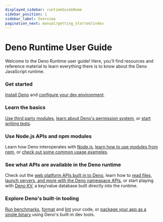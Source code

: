 ```yaml
---
displayed_sidebar: runtimeGuideHome
sidebar_position: 1
sidebar_label: Overview
pagination_next: manual/getting_started/index
---
```


# Deno Runtime User Guide

Welcome to the Deno Runtime user guide! Here, you'll find resources and
reference material to learn everything there is to know about the Deno
JavaScript runtime.

### Get started

[Install Deno](./getting_started/installation.md) and
[configure your dev environment](./getting_started/setup_your_environment.md).

### Learn the basics

[Use third party modules](./basics/modules/index.md),
[learn about Deno's permission system](./basics/permissions.md), or
[start writing tests](./basics/testing/index.md).

### Use Node.js APIs and npm modules

Learn how Deno interoperates with [Node.js](./node/index.md),
[learn how to use modules from npm](./node/npm_specifiers.md), or
[check out some common usage examples](./node/how_to_with_npm/index.md).

### See what APIs are available in the Deno runtime

Check out the
[web platform APIs built in to Deno](./runtime/web_platform_apis.md), learn how
to
[read files, launch servers, and more with the Deno namespace APIs](./runtime/builtin_apis.md),
or start playing with [Deno KV](./runtime/kv/index.md), a key/value database
built directly into the runtime.

### Explore Deno's built-in tooling

[Run benchmarks](./tools/benchmarker.md), [format](./tools/formatter.md) and
[lint](./tools/linter.md) your code, or
[package your app as a single binary](./tools/compiler.md) using Deno's built-in
dev tools.
